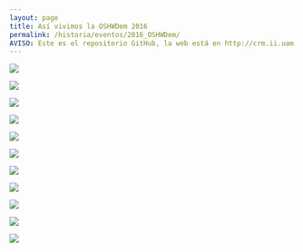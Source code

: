 ```yaml
---
layout: page
title: Así vivimos la OSHWDem 2016
permalink: /historia/eventos/2016_OSHWDem/
AVISO: Este es el repositorio GitHub, la web está en http://crm.ii.uam.es/
---
```


![](2016_OSHWDem_siguelineas.jpg)

![](2016_OSHWDem_siguelineasVictor_miniVector.jpg)

![](2016_OSHWDem_laberinto.jpg)

![](2016_OSHWDem_EduCombate.jpg)

![](2016_OSHWDem_aTopeConElCunaobot.jpg)

![](2016_OSHWDem_combate_SuperMecanicoCunaobotScratch.jpg)

![](2016_OSHWDem_entregaPremios_epic.jpg)

![](2016_OSHWDem_entregaPremios_recortada.jpg)

![](2016_OSHWDem_torreHercules.jpg)

![](2016_OSHWDem_trofeos.jpg)

![](2016_OSHWDem_VictorPabloAlfredoEduChacheCarlos_motivaos.jpg)


